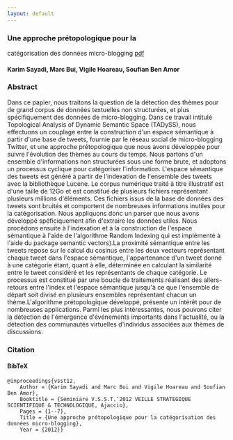 ```yaml
---
layout: default
---
```



### Une approche prétopologique pour la 
catégorisation des données micro-blogging <a target="_blank" href="/research/articles/vsst12.pdf" class="pdf-button"><span>pdf</span></a>


#### Karim Sayadi, Marc Bui, Vigile Hoareau, Soufian Ben Amor

### Abstract 

Dans ce papier, nous traitons la question de la détection des thèmes pour de grand corpus de données textuelles non structurées, et plus spécifiquement des données de micro-blogging. Dans ce travail intitulé Topological Analysis of Dynamic Semantic Space (TADySS), nous effectuons un couplage entre la construction d'un espace sémantique à partir d'une base de tweets, fournie par le réseau social de micro-blogging Twitter, et une approche prétopologique que nous avons développée pour suivre l'évolution des thèmes au cours du temps. Nous partons d'un ensemble d'informations non structurées sous une forme brute, et adoptons un processus cyclique pour catégoriser l'information. L'espace sémantique des tweets est généré à partir de l'indexation de l'ensemble des tweets avec la bibliothèque Lucene. Le corpus numérique traité à titre illustratif est d'une taille de 12Go et est constitué de plusieurs fichiers représentant plusieurs millions d'éléments. Ces fichiers issus de la base de données des tweets sont bruités et comportent de nombreuses informations inutiles pour la catégorisation. Nous appliquons donc un parser que nous  avons développé spéficiquement afin d'extraire  les données utiles. Nous procédons ensuite à l'indexation et à la construction de l'espace sémantique  à l'aide de l'algorithme Random Indexing qui est implémenté à l'aide du package semantic vectors).La proximité sémantique entre les tweets repose sur le calcul du cosinus entre les deux vecteurs représentant chaque tweet dans l'espace sémantique, l'appartenance d'un tweet donné à une catégorie étant, quant à  elle, déterminée en calculant la similarité entre le tweet considéré et les représentants de chaque catégorie. Le processus est constitué par une boucle de traitements réalisant des allers-retours entre l'index et l'espace sémantique jusqu'à ce que l'ensemble de départ soit divisé en plusieurs ensembles représentant chacun un thème.L'algorithme prétopologique développé, présente un intérêt pour de nombreuses applications. Parmi les plus intéressantes, nous pouvons citer la détection de l'émergence d'événements importants dans l'actualité, ou la détection des communautés virtuelles d'individus associées aux thèmes de discussions. 

### Citation 

#### BibTeX 

```
@inproceedings{vsst12,
	Author = {Karim Sayadi and Marc Bui and Vigile Hoareau and Soufian Ben Amor},
	Booktitle = {Séminiare V.S.S.T.’2012 VEILLE STRATEGIQUE SCIENTIFIQUE & TECHNOLOGIQUE, Ajaccio},
	Pages = {1--7},
	Title = {Une approche prétopologique pour la catégorisation des données micro-blogging},
	Year = {2012}}
```